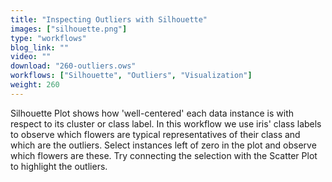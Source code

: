 ```yaml
---
title: "Inspecting Outliers with Silhouette"
images: ["silhouette.png"]
type: "workflows"
blog_link: ""
video: ""
download: "260-outliers.ows"
workflows: ["Silhouette", "Outliers", "Visualization"]
weight: 260
---
```


Silhouette Plot shows how 'well-centered' each data instance is with respect to its cluster or class label. In this workflow we use iris' class labels to observe which flowers are typical representatives of their class and which are the outliers. Select instances left of zero in the plot and observe which flowers are these. Try connecting the selection with the Scatter Plot to highlight the outliers.
